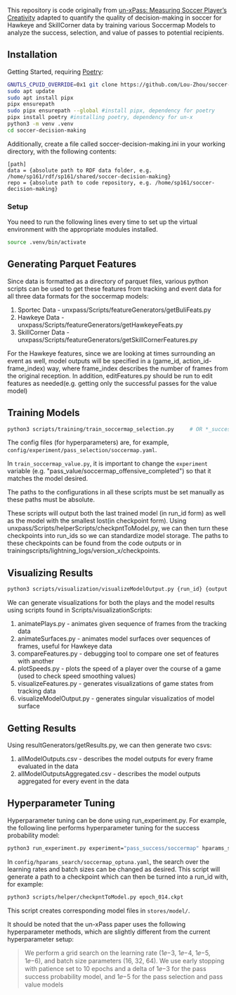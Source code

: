 This repository is code originally from [un-xPass: Measuring Soccer Player’s Creativity](https://github.com/ML-KULeuven/un-xPass) adapted to quantify the quality of decision-making in soccer for Hawkeye and SkillCorner data by training various Soccermap Models to analyze the success, selection, and value of passes to potential recipients.

## Installation

Getting Started, requiring [Poetry](https://python-poetry.org/):

```sh
GNUTLS_CPUID_OVERRIDE=0x1 git clone https://github.com/Lou-Zhou/soccer-decision-making.git #GNUTLS_CPUID_OVERRIDE=0x1 only included due to some errors with cloning / https connections
sudo apt update
sudo apt install pipx
pipx ensurepath
sudo pipx ensurepath --global #install pipx, dependency for poetry
pipx install poetry #installing poetry, dependency for un-x
python3 -m venv .venv
cd soccer-decision-making
```

Additionally, create a file called soccer-decision-making.ini in your working directory, with the following contents:
```
[path]
data = {absolute path to RDF data folder, e.g. /home/sp161/rdf/sp161/shared/soccer-decision-making}
repo = {absolute path to code repository, e.g. /home/sp161/soccer-decision-making}
```

### Setup

You need to run the following lines every time to set up the virtual environment with the appropriate modules installed.

```sh
source .venv/bin/activate
```

## Generating Parquet Features

Since data is formatted as a directory of parquet files, various python scripts can be used to get these features from tracking and event data for all three data formats for the soccermap models:
1. Sportec Data - unxpass/Scripts/featureGenerators/getBuliFeats.py
2. Hawkeye Data - unxpass/Scripts/featureGenerators/getHawkeyeFeats.py
3. SkillCorner Data - unxpass/Scripts/featureGenerators/getSkillCornerFeatures.py

For the Hawkeye features, since we are looking at times surrounding an event as well, model outputs will be specified in a (game_id, action_id-frame_index) way, where frame_index describes the number of frames from the original reception. In addition, editFeatures.py should be run to edit features as needed(e.g. getting only the successful passes for the value model)

## Training Models

```sh
python3 scripts/training/train_soccermap_selection.py     # OR *_success.py OR *_selection.py
```

The config files (for hyperparameters) are, for example, `config/experiment/pass_selection/soccermap.yaml`.

In `train_soccermap_value.py`, it is important to change the `experiment` variable (e.g. "pass_value/soccermap_offensive_completed") so that it matches the model desired.

The paths to the configurations in all these scripts must be set manually as these paths must be absolute.

These scripts will output both the last trained model (in run_id form) as well as the model with the smallest lost(in checkpoint form). Using unxpass/Scripts/helperScripts/checkpntToModel.py, we can then turn these checkpoints into run_ids so we can standardize model storage. The paths to these checkpoints can be found from the code outputs or in trainingscripts/lightning_logs/version_x/checkpoints.

## Visualizing Results

```sh
python3 scripts/visualization/visualizeModelOutput.py {run_id} {output.pdf} # produces output.pdf
```

We can generate visualizations for both the plays and the model results using scripts found in Scripts/visualizationScripts:

1. animatePlays.py - animates given sequence of frames from the tracking data
2. animateSurfaces.py - animates model surfaces over sequences of frames, useful for Hawkeye data
3. compareFeatures.py - debugging tool to compare one set of features with another
4. plotSpeeds.py - plots the speed of a player over the course of a game (used to check speed smoothing values)
5. visualizeFeatures.py - generates visualizations of game states from tracking data
6. visualizeModelOutput.py - generates singular visualizatios of model surface 

## Getting Results

Using resultGenerators/getResults.py, we can then generate two csvs: 

1. allModelOutputs.csv - describes the model outputs for every frame evaluated in the data
2. allModelOutputsAggregated.csv - describes the model outputs aggregated for every event in the data

## Hyperparameter Tuning

Hyperparameter tuning can be done using run_experiment.py. For example, the following line performs hyperparameter tuning for the success probability model:

```sh
python3 run_experiment.py experiment="pass_success/soccermap" hparams_search="soccermap_optuna"
```

In `config/hparams_search/soccermap_optuna.yaml`, the search over the learning rates and batch sizes can be changed as desired. This script will generate a path to a checkpoint which can then be turned into a run_id with, for example:
```sh
python3 scripts/helper/checkpntToModel.py epoch_014.ckpt
```
This script creates corresponding model files in `stores/model/`.

It should be noted that the un-xPass paper uses the following hyperparameter methods, which are slightly different from the current hyperparameter setup:

> We perform a grid search on the learning rate (1𝑒−3, 1𝑒−4, 1𝑒−5, 1𝑒−6), and batch size parameters (16, 32, 64). We use early stopping with patience set to 10 epochs and a delta of 1𝑒−3 for the pass success probability model, and 1𝑒−5 for the pass selection and pass value models
